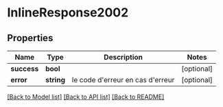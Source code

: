 # InlineResponse2002

## Properties
Name | Type | Description | Notes
------------ | ------------- | ------------- | -------------
**success** | **bool** |  | [optional] 
**error** | **string** | le code d&#x27;erreur en cas d&#x27;erreur | [optional] 

[[Back to Model list]](../../README.md#documentation-for-models) [[Back to API list]](../../README.md#documentation-for-api-endpoints) [[Back to README]](../../README.md)

